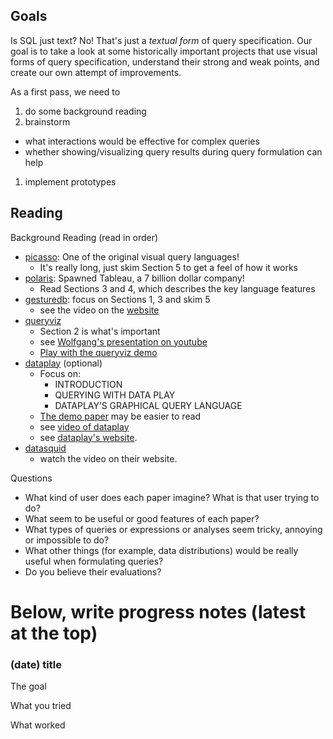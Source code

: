 ## Goals

Is SQL just text?  No!  That's just a _textual form_ of query specification.
Our goal is to take a look at some historically important projects that use
visual forms of query specification, understand their strong and weak points, and
create our own attempt of improvements.

As a first pass, we need to

1. do some background reading
1. brainstorm 
  * what interactions would be effective for complex queries
  * whether showing/visualizing query results during query formulation can help
1. implement prototypes

## Reading

Background Reading (read in order)

* [picasso](./docs/reading/picassoavi.pdf): One of the original visual query languages!
  * It's really long, just skim Section 5 to get a feel of how it works
* [polaris](./docs/reading/polaris.pdf): Spawned Tableau, a 7 billion dollar company!
  * Read Sections 3 and 4, which describes the key language features
* [gesturedb](./docs/reading/gesturedb.pdf): focus on Sections 1, 3 and skim 5
  * see the video on the [website](http://interact.osu.edu/gesturedb/)
* [queryviz](./docs/reading/queryviz.pdf) 
  * Section 2 is what's important
  * see [Wolfgang's presentation on youtube](https://www.youtube.com/watch?v=kVFnQRGAQls)
  * [Play with the queryviz demo](http://queryviz.com/online/)
* [dataplay](./docs/reading/dataplay.pdf) (optional)
  * Focus on:
    * INTRODUCTION
    * QUERYING WITH DATA PLAY
    * DATAPLAY’S GRAPHICAL QUERY LANGUAGE
  * [The demo paper](./docs/reading/dataplaydemo.pdf) may be easier to read
  * see [video of dataplay](https://vimeo.com/45918228)
  * see [dataplay's website](http://db.cs.yale.edu/dataplay/DB/DataPlay.html).  
* [datasquid](http://datasquid.co/)
  * watch the video on their website.



Questions

* What kind of user does each paper imagine?  What is that user trying to do?
* What seem to be useful or good features of each paper?
* What types of queries or expressions or analyses seem tricky,  annoying or impossible to do?
* What other things (for example, data distributions) would be really useful when formulating queries?
* Do you believe their evaluations?



# Below, write progress notes (latest at the top)

###  (date) title

The goal

What you tried

What worked